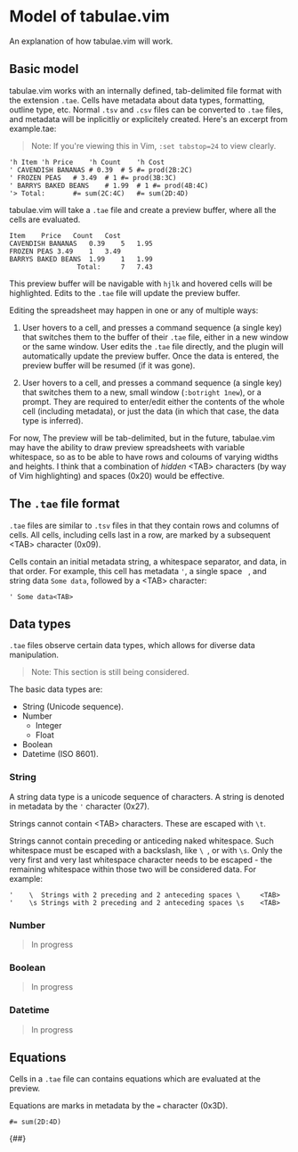 Model of tabulae.vim
====================
An explanation of how tabulae.vim will work.

Basic model
-----------
tabulae.vim works with an internally defined, tab-delimited file format with the
extension `.tae`. Cells have metadata about data types, formatting, outline
type, etc. Normal `.tsv` and `.csv` files can be converted to `.tae` files, and
metadata will be inplicitliy or explicitely created. Here's an excerpt from
example.tae:

> Note: If you're viewing this in Vim, `:set tabstop=24` to view clearly.

```tae
'h Item	'h Price	'h Count	'h Cost	
' CAVENDISH BANANAS	# 0.39	# 5	#= prod(2B:2C)	
' FROZEN PEAS	# 3.49	# 1	#= prod(3B:3C)	
' BARRYS BAKED BEANS	# 1.99	# 1	#= prod(4B:4C)	
'> Total:		#= sum(2C:4C)	#= sum(2D:4D)	
```

tabulae.vim will take a `.tae` file and create a preview buffer, where all the
cells are evaluated.

```tae.view
Item	Price	Count	Cost	
CAVENDISH BANANAS	0.39	5	1.95	
FROZEN PEAS	3.49	1	3.49	
BARRYS BAKED BEANS	1.99	1	1.99	
                 Total:		7	7.43	
```

This preview buffer will be navigable with `hjlk` and hovered cells will be
highlighted. Edits to the `.tae` file will update the preview buffer.

Editing the spreadsheet may happen in one or any of multiple ways:

1.  User hovers to a cell, and presses a command sequence (a single key) that
    switches them to the buffer of their `.tae` file, either in a new window or
    the same window. User edits the `.tae` file directly, and the plugin will
    automatically update the preview buffer. Once the data is entered, the
    preview buffer will be resumed (if it was gone).

2.  User hovers to a cell, and presses a command sequence (a single key) that
    switches them to a new, small window (`:botright 1new`), or a prompt. They
    are required to enter/edit either the contents of the whole cell (including
    metadata), or just the data (in which that case, the data type is inferred).

For now, The preview will be tab-delimited, but in the future, tabulae.vim may
have the ability to draw preview spreadsheets with variable whitespace, so as to
be able to have rows and coloums of varying widths and heights. I think that a
combination of _hidden_ \<TAB\> characters (by way of Vim highlighting) and spaces
(0x20) would be effective.

The `.tae` file format
----------------------
`.tae` files are similar to `.tsv` files in that they contain rows and columns
of cells. All cells, including cells last in a row, are marked by a subsequent
\<TAB\> character (0x09).

Cells contain an initial metadata string, a whitespace separator, and data, in
that order. For example, this cell has metadata `'`, a single space ` `, and
string data `Some data`, followed by a \<TAB\> character:

```
' Some data<TAB>
```

Data types
----------
`.tae` files observe certain data types, which allows for diverse data
manipulation.

> Note: This section is still being considered.

The basic data types are:
- String (Unicode sequence).
- Number
	- Integer
	- Float
- Boolean
- Datetime (ISO 8601).

### String 
A string data type is a unicode sequence of characters.
A string is denoted in metadata by the `'` character (0x27).

Strings cannot contain \<TAB\> characters. These are escaped with `\t`.

Strings cannot contain preceding or anticeding naked whitespace. Such whitespace
must be escaped with a backslash, like `\ `, or with `\s`. Only the very first
and very last whitespace character needs to be escaped - the remaining
whitespace within those two  will be considered data. For example:

```tae
'    \  Strings with 2 preceding and 2 anteceding spaces \     <TAB>
'    \s Strings with 2 preceding and 2 anteceding spaces \s    <TAB>
```

### Number
> In progress

### Boolean
> In progress

### Datetime
> In progress

Equations
---------
Cells in a `.tae` file can contains equations which are evaluated at the
preview.

Equations are marks in metadata by the `=` character (0x3D).
```tae
#= sum(2D:4D)
```
{##}


